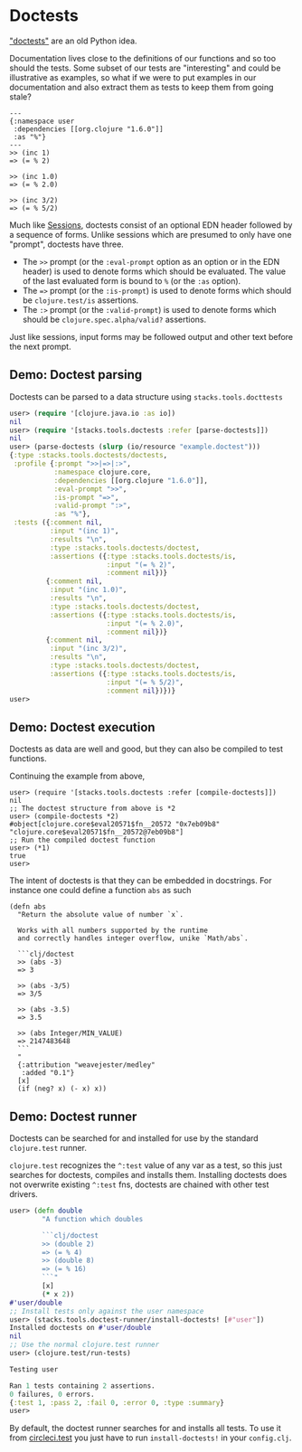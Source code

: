 # Doctests

["doctests"](https://groups.google.com/forum/#!msg/comp.lang.python/DfzH5Nrt05E/Yyd3s7fPVxwJ) are an old Python idea.

Documentation lives close to the definitions of our functions and so too should the tests.
Some subset of our tests are "interesting" and could be illustrative as examples, so what if we were to put examples in our documentation and also extract them as tests to keep them from going stale?

    ---
    {:namespace user
     :dependencies [[org.clojure "1.6.0"]]
     :as "%"}
    ---
    >> (inc 1)
    => (= % 2)

    >> (inc 1.0)
    => (= % 2.0)

    >> (inc 3/2)
    => (= % 5/2)

Much like [Sessions](/doc/sessions.md), doctests consist of an optional EDN header followed by a sequence of forms.
Unlike sessions which are presumed to only have one "prompt", doctests have three.

* The `>>` prompt (or the `:eval-prompt` option as an option or in the EDN header) is used to denote forms which should be evaluated.
The value of the last evaluated form is bound to `%` (or the `:as` option).
* The `=>` prompt (or the `:is-prompt`) is used to denote forms which should be `clojure.test/is` assertions.
* The `:>` prompt (or the `:valid-prompt`) is used to denote forms which should be `clojure.spec.alpha/valid?` assertions.

Just like sessions, input forms may be followed output and other text before the next prompt.

## Demo: Doctest parsing

Doctests can be parsed to a data structure using `stacks.tools.docttests`

```clj
user> (require '[clojure.java.io :as io])
nil
user> (require '[stacks.tools.doctests :refer [parse-doctests]])
nil
user> (parse-doctests (slurp (io/resource "example.doctest")))
{:type :stacks.tools.doctests/doctests,
 :profile {:prompt ">>|=>|:>",
           :namespace clojure.core,
           :dependencies [[org.clojure "1.6.0"]],
           :eval-prompt ">>",
           :is-prompt "=>",
           :valid-prompt ":>",
           :as "%"},
 :tests ({:comment nil,
          :input "(inc 1)",
          :results "\n",
          :type :stacks.tools.doctests/doctest,
          :assertions ({:type :stacks.tools.doctests/is,
                        :input "(= % 2)",
                        :comment nil})}
         {:comment nil,
          :input "(inc 1.0)",
          :results "\n",
          :type :stacks.tools.doctests/doctest,
          :assertions ({:type :stacks.tools.doctests/is,
                        :input "(= % 2.0)",
                        :comment nil})}
         {:comment nil,
          :input "(inc 3/2)",
          :results "\n",
          :type :stacks.tools.doctests/doctest,
          :assertions ({:type :stacks.tools.doctests/is,
                        :input "(= % 5/2)",
                        :comment nil})})}
user>
```

## Demo: Doctest execution

Doctests as data are well and good, but they can also be compiled to test functions.

Continuing the example from above,

```
user> (require '[stacks.tools.doctests :refer [compile-doctests]])
nil
;; The doctest structure from above is *2
user> (compile-doctests *2)
#object[clojure.core$eval20571$fn__20572 "0x7eb09b8" "clojure.core$eval20571$fn__20572@7eb09b8"]
;; Run the compiled doctest function
user> (*1)
true
user>
```

The intent of doctests is that they can be embedded in docstrings.
For instance one could define a function `abs` as such

    (defn abs
      "Return the absolute value of number `x`.

      Works with all numbers supported by the runtime
      and correctly handles integer overflow, unike `Math/abs`.

      ```clj/doctest
      >> (abs -3)
      => 3

      >> (abs -3/5)
      => 3/5

      >> (abs -3.5)
      => 3.5

      >> (abs Integer/MIN_VALUE)
      => 2147483648
      ```
      "
      {:attribution "weavejester/medley"
       :added "0.1"}
      [x]
      (if (neg? x) (- x) x))

## Demo: Doctest runner

Doctests can be searched for and installed for use by the standard `clojure.test` runner.

`clojure.test` recognizes the `^:test` value of any var as a test, so this just searches for doctests, compiles and installs them.
Installing doctests does not overwrite existing `^:test` fns, doctests are chained with other test drivers.

```clj
user> (defn double
        "A function which doubles

        ```clj/doctest
        >> (double 2)
        => (= % 4)
        >> (double 8)
        => (= % 16)
        ```"
        [x]
        (* x 2))
#'user/double
;; Install tests only against the user namespace
user> (stacks.tools.doctest-runner/install-doctests! [#"user"])
Installed doctests on #'user/double
nil
;; Use the normal clojure.test runner
user> (clojure.test/run-tests)

Testing user

Ran 1 tests containing 2 assertions.
0 failures, 0 errors.
{:test 1, :pass 2, :fail 0, :error 0, :type :summary}
user>
```

By default, the doctest runner searches for and installs all tests.
To use it from [circleci.test](https://github.com/circleci/circleci.test) you just have to run `install-doctests!` in your `config.clj`.
